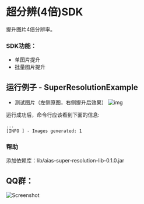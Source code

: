 # 超分辨(4倍)SDK
提升图片4倍分辨率。

### SDK功能：
-  单图片提升
-  批量图片提升

## 运行例子 - SuperResolutionExample
- 测试图片（左侧原图，右侧提升后效果）
![img](https://djl-model.oss-cn-hongkong.aliyuncs.com/AIAS/super_resolution_sdk/stitch0.png)

运行成功后，命令行应该看到下面的信息:
```text
...
[INFO ] - Images generated: 1
```

### 帮助 
添加依赖库：lib/aias-super-resolution-lib-0.1.0.jar

## QQ群：
![Screenshot](https://djl-model.oss-cn-hongkong.aliyuncs.com/AIAS/OCR/OCR_QQ.png)
